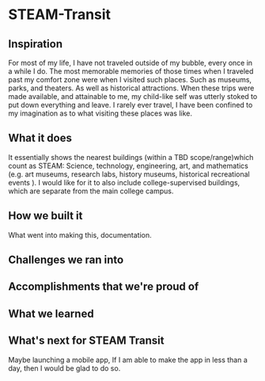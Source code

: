 # STEAM-Transit
## Inspiration
For most of my life, I have not traveled outside of my bubble, every once in a while I do. The most memorable memories of those times when I traveled past my comfort zone were when I visited such places. Such as museums, parks, and theaters. As well as historical attractions. When these trips were made available, and attainable to me, my child-like self was utterly stoked to put down everything and leave. I rarely ever travel, I have been confined to my imagination as to what visiting these places was like.
## What it does
It essentially shows the nearest buildings (within a TBD scope/range)which count as STEAM: Science, technology, engineering, art, and mathematics (e.g. art museums, research labs, history museums, historical recreational events ). I would like for it to also include college-supervised buildings, which are separate from the main college campus.
## How we built it
What went into making this, documentation.
## Challenges we ran into

## Accomplishments that we're proud of

## What we learned

## What's next for STEAM Transit
Maybe launching a mobile app, If I am able to make the app in less than a day, then I would be glad to do so.